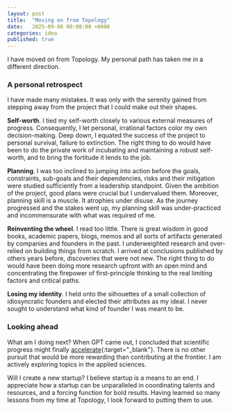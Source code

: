 ```yaml
---
layout: post
title:  "Moving on from Topology"
date:   2025-09-08 00:00:00 +0800
categories: idea
published: true
---
```


I have moved on from Topology. My personal path has taken me in a different direction.

### A personal retrospect

I have made many mistakes. It was only with the serenity gained from stepping away from the project that I could make out their shapes.

**Self-worth**. I tied my self-worth closely to various external measures of progress. Consequently, I let personal, irrational factors color my own decision-making. Deep down, I equated the success of the project to personal survival, failure to extinction. The right thing to do would have been to do the private work of incubating and maintaining a robust self-worth, and to bring the fortitude it lends to the job.

**Planning**. I was too inclined to jumping into action before the goals, constraints, sub-goals and their dependencies, risks and their mitigation were studied sufficiently from a leadership standpoint. Given the ambition of the project, good plans were crucial but I undervalued them. Moreover, planning skill is a muscle. It atrophies under disuse. As the journey progressed and the stakes went up, my planning skill was under-practiced and incommensurate with what was required of me.

**Reinventing the wheel**. I read too little. There is great wisdom in good books, academic papers, blogs, memos and all sorts of artifacts generated by companies and founders in the past. I underweighted research and over-relied on building things from scratch. I arrived at conclusions published by others years before, discoveries that were not new. The right thing to do would have been doing more research upfront with an open mind and concentrating the firepower of first-principle thinking to the real limiting factors and critical paths.

**Losing my identity**. I held onto the silhouettes of a small collection of idiosyncratic founders and elected their attributes as my ideal. I never sought to understand what kind of founder I was meant to be.

### Looking ahead

What am I doing next? When GPT came out, I concluded that scientific progress might finally [accelerate](https://www.sciencedirect.com/science/article/pii/S0040162521007010){:target="_blank"}. There is no other pursuit that would be more rewarding than contributing at the frontier. I am actively exploring topics in the applied sciences.

Will I create a new startup? I believe startup is a means to an end. I appreciate how a startup can be unparalleled in coordinating talents and resources, and a forcing function for bold results. Having learned so many lessons from my time at Topology, I look forward to putting them to use.